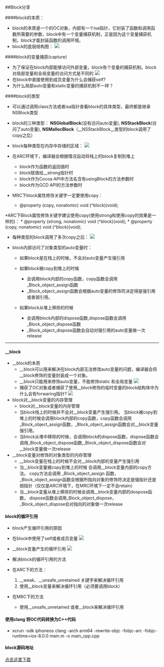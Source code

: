 ##Block分享

####block的本质：
* block的本质是一个的OC对象，内部有一个isa指针，它封装了函数和调用函数所需要的参数，block中有一个变量捕获机制，正是因为这个变量捕获机制，block才能封装函数的调用环境。
* block的底层结构图：
![](block的底层结构.png)

####block的变量捕获(capture)
* 为了保证在block内部能够访问外部变量，block有个变量的捕获机制。block对局部变量和全局变量的访问方式是不同的
![](block的变量捕获机制介绍.png)
* 在block中直接使用到成员变量为什么会捕获self?
* 为什么局部auto变量和static变量的捕获机制不一样？

####block的类型
* 可以通过调用class方法或者isa指针查看block的具体类型，最终都是继承NSBlock类型

* block的三种类型： __NSGlobalBlock__(没有访问auto变量),  __NSStackBlock__(访问了auto变量), __NSMallocBlock__（__NSStackBlock__类型的block调用了copy之后）
* block每种类型在内存中存储的区域：
![](block的存储区域.png)

* 在ARC环境下，编译器会根据情况自动将栈上的block复制到堆上
	* block作为函数的返回值时
	* block赋值给__strong指针时
	* block作为Cocoa API中方法名含有usingBlock的方法参数时
	* block作为GCD API的方法参数时 

* MRC下block属性修饰关键字一定要使用copy：
	* @property (copy, nonatomic) void (^block)(void);
	
*ARC下Block属性修饰关键字建议使用copy(使用strong和使用copy的效果是一样的)：
	* @property (strong, nonatomic) void (^block)(void);
	* @property (copy, nonatomic) void (^block)(void);
	 
* 每种类型的block调用了多次copy之后：
![](block被copy之后存储位置的变化.png)

* block内部访问了对象类型的auto变量时：
	* 如果block是在栈上的时候，不会对auto变量产生强引用
	* 如果block被copy到堆上的时候
		* 会调用block内部的copy函数，copy函数会调用_Block_object_assign函数
		* _Block_object_assign函数会根据auto变量的修饰符决定得是强引用或者弱引用。
		 
	* 如果block从堆上移除的时候
		* 会调用block内部的dispose函数,dispose函数会调用_Block_object_dispose函数 
		* _Block_object_dispose函数会自动对强引用的auto变量做一次release

---
#### __block
* __block的本质
	* __block可以用来解决在block内部无法修改auto变量的问题，编译器会将__block修饰的变量封装成一个对象。
	* __block只能用来修饰auto变量，不能修饰static 和全局变量
![](__block的本质.png)
	* 捕获了OC对象或者捕获了使用__block修饰的临时变量的block结构体中为什么会有forwaring指针?
![](__block的forwarding指针.png)
* block对__block变量的内存管理
	* block对__block变量的内存管理
	* 当block栈上的时候并不会对__block变量产生强引用。 当block被copy到堆上的时候会调用block内部的copy函数，copy函数会调用_Block_object_assign函数，_Block_object_assign函数会对__block变量强引用。
	* 当block从堆中移除的时候，会调用block的dispose函数，dispose函数会调用_Block_object_dispose函数,_Block_object_dispose函数会对__block变量做一次release 
* __block变量对修饰的对象类型的内存管理
	* __block变量在栈上的时候不会对__block内部的变量产生强引用
	* 当__block变量被copy到堆上的时候 会调用__block变量内部的copy方法。 copy方法会调用 _Block_object_assign 函数，_Block_object_assign函数会根据所指向对象的修饰符决定是强指针还是弱指针（仅仅是ARC环境下，在MRC环境下一定不会retain）
	* 当__block变量从堆上移除的时候会调用__block变量内部的dospose函数， dispose函数会调用_Block_object_dispose，_Block_object_dispose会对指向的对象做一次release

#### block的循环引用
* block产生循环引用的原因
* 在block中使用了self或者成员变量
![](在block中使用成员变量的循环引用.png)
* __block变量产生的循环引用
![](__block变量的循环引用.png)

* 解决block的循环引用的方法
* 在ARC下的方法：

	1. __weak、__unsafe_unretained 关键字来解决循环引用
	2. 使用__block变量来解决循环引用（必须要调用block）

* 在MRC下的方法
	* 使用__unsafe_unretained 或者__block来解决循环引用 


#### 使用clang 将OC代码转换为C++代码

* xcrun -sdk iphoneos clang -arch arm64 -rewrite-objc -fobjc-arc -fobjc-runtime=ios-8.0.0 main.m -o main_cpp.cpp

#### block源码地址
[点击这里下载](https://opensource.apple.com/tarballs/libclosure/)
